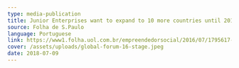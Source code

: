```yaml
---
type: media-publication
title: Junior Enterprises want to expand to 10 more countries until 2018
source: Folha de S.Paulo
language: Portuguese
link: https://www1.folha.uol.com.br/empreendedorsocial/2016/07/1795617-empresas-juniores-querem-expandir-atuacao-para-mais-10-paises-ate-2018.shtml
cover: /assets/uploads/global-forum-16-stage.jpeg
date: 2018-07-09
---
```

